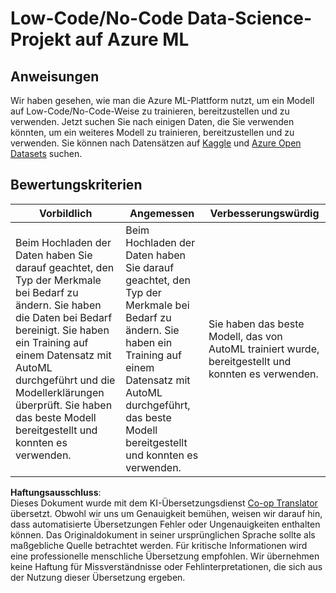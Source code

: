 <!--
CO_OP_TRANSLATOR_METADATA:
{
  "original_hash": "8fdc4a5fd9bc27a8d2ebef995dfbf73f",
  "translation_date": "2025-08-24T22:01:34+00:00",
  "source_file": "5-Data-Science-In-Cloud/18-Low-Code/assignment.md",
  "language_code": "de"
}
-->
# Low-Code/No-Code Data-Science-Projekt auf Azure ML

## Anweisungen

Wir haben gesehen, wie man die Azure ML-Plattform nutzt, um ein Modell auf Low-Code/No-Code-Weise zu trainieren, bereitzustellen und zu verwenden. Jetzt suchen Sie nach einigen Daten, die Sie verwenden könnten, um ein weiteres Modell zu trainieren, bereitzustellen und zu verwenden. Sie können nach Datensätzen auf [Kaggle](https://kaggle.com) und [Azure Open Datasets](https://azure.microsoft.com/services/open-datasets/catalog?WT.mc_id=academic-77958-bethanycheum&ocid=AID3041109) suchen.

## Bewertungskriterien

| Vorbildlich | Angemessen | Verbesserungswürdig |
|-------------|------------|---------------------|
|Beim Hochladen der Daten haben Sie darauf geachtet, den Typ der Merkmale bei Bedarf zu ändern. Sie haben die Daten bei Bedarf bereinigt. Sie haben ein Training auf einem Datensatz mit AutoML durchgeführt und die Modellerklärungen überprüft. Sie haben das beste Modell bereitgestellt und konnten es verwenden. | Beim Hochladen der Daten haben Sie darauf geachtet, den Typ der Merkmale bei Bedarf zu ändern. Sie haben ein Training auf einem Datensatz mit AutoML durchgeführt, das beste Modell bereitgestellt und konnten es verwenden. | Sie haben das beste Modell, das von AutoML trainiert wurde, bereitgestellt und konnten es verwenden. |

**Haftungsausschluss**:  
Dieses Dokument wurde mit dem KI-Übersetzungsdienst [Co-op Translator](https://github.com/Azure/co-op-translator) übersetzt. Obwohl wir uns um Genauigkeit bemühen, weisen wir darauf hin, dass automatisierte Übersetzungen Fehler oder Ungenauigkeiten enthalten können. Das Originaldokument in seiner ursprünglichen Sprache sollte als maßgebliche Quelle betrachtet werden. Für kritische Informationen wird eine professionelle menschliche Übersetzung empfohlen. Wir übernehmen keine Haftung für Missverständnisse oder Fehlinterpretationen, die sich aus der Nutzung dieser Übersetzung ergeben.